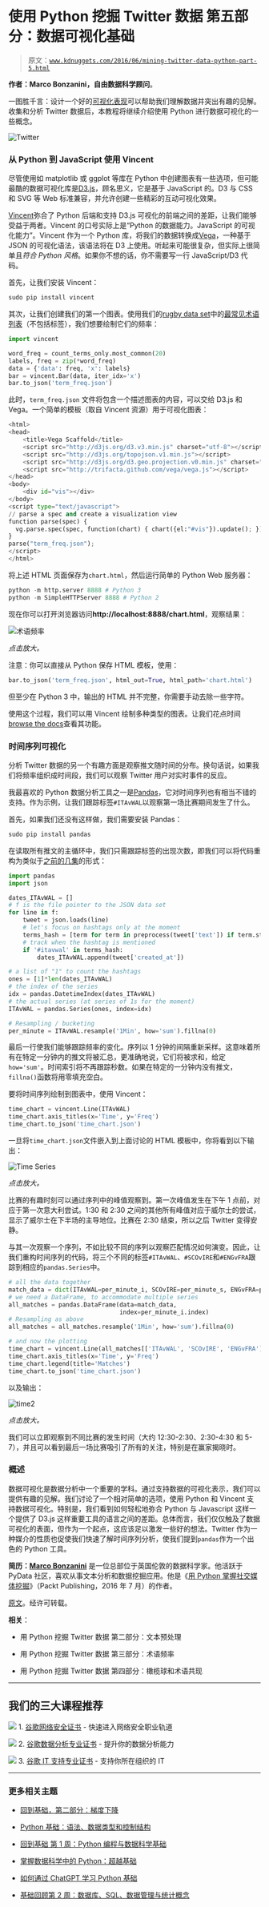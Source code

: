 # 使用 Python 挖掘 Twitter 数据 第五部分：数据可视化基础

> 原文：[`www.kdnuggets.com/2016/06/mining-twitter-data-python-part-5.html`](https://www.kdnuggets.com/2016/06/mining-twitter-data-python-part-5.html)

**作者：Marco Bonzanini，自由数据科学顾问**。

一图胜千言：设计一个好的[可视化表现](https://en.wikipedia.org/wiki/Data_visualization)可以帮助我们理解数据并突出有趣的见解。收集和分析 Twitter 数据后，本教程将继续介绍使用 Python 进行数据可视化的一些概念。

![Twitter](img/3da5b4dea824ea453ca3ae25f3548634.png)

### 从 Python 到 JavaScript 使用 Vincent

尽管使用如 matplotlib 或 ggplot 等库在 Python 中创建图表有一些选项，但可能最酷的数据可视化库是[D3.js](http://d3js.org/)，顾名思义，它是基于 JavaScript 的。D3 与 CSS 和 SVG 等 Web 标准兼容，并允许创建一些精彩的互动可视化效果。

[Vincent](https://github.com/wrobstory/vincent)弥合了 Python 后端和支持 D3.js 可视化的前端之间的差距，让我们能够受益于两者。Vincent 的口号实际上是“Python 的数据能力。JavaScript 的可视化能力”。Vincent 作为一个 Python 库，将我们的数据转换成[Vega](https://github.com/trifacta/vega)，一种基于 JSON 的可视化语法，该语法将在 D3 上使用。听起来可能很复杂，但实际上很简单且*符合 Python 风格*。如果你不想的话，你不需要写一行 JavaScript/D3 代码。

首先，让我们安装 Vincent：

```py
sudo pip install vincent

```

其次，让我们创建我们的第一个图表。使用我们的[rugby data set](https://marcobonzanini.com/2015/03/23/mining-twitter-data-with-python-part-4-rugby-and-term-co-occurrences/)中的[最常见术语列表](https://marcobonzanini.com/2015/03/17/mining-twitter-data-with-python-part-3-term-frequencies/)（不包括标签），我们想要绘制它们的频率：

```py
import vincent

word_freq = count_terms_only.most_common(20)
labels, freq = zip(*word_freq)
data = {'data': freq, 'x': labels}
bar = vincent.Bar(data, iter_idx='x')
bar.to_json('term_freq.json')

```

此时，`term_freq.json` 文件将包含一个描述图表的内容，可以交给 D3.js 和 Vega。一个简单的模板（取自 Vincent 资源）用于可视化图表：

```py
<html>  
<head>    
    <title>Vega Scaffold</title>
    <script src="http://d3js.org/d3.v3.min.js" charset="utf-8"></script>
    <script src="http://d3js.org/topojson.v1.min.js"></script>
    <script src="http://d3js.org/d3.geo.projection.v0.min.js" charset="utf-8"></script>
    <script src="http://trifacta.github.com/vega/vega.js"></script>
</head>
<body>
    <div id="vis"></div>
</body>
<script type="text/javascript">
// parse a spec and create a visualization view
function parse(spec) {
  vg.parse.spec(spec, function(chart) { chart({el:"#vis"}).update(); });
}
parse("term_freq.json");
</script>
</html>

```

将上述 HTML 页面保存为`chart.html`，然后运行简单的 Python Web 服务器：

```py
python -m http.server 8888 # Python 3
python -m SimpleHTTPServer 8888 # Python 2

```

现在你可以打开浏览器访问**http://localhost:8888/chart.html**，观察结果：

![术语频率](https://marcobonzanini.files.wordpress.com/2015/04/term_freq.png)

*点击放大。*

注意：你可以直接从 Python 保存 HTML 模板，使用：

```py
bar.to_json('term_freq.json', html_out=True, html_path='chart.html')

```

但至少在 Python 3 中，输出的 HTML 并不完整，你需要手动去除一些字符。

使用这个过程，我们可以用 Vincent 绘制多种类型的图表。让我们花点时间[browse the docs](http://vincent.readthedocs.org/en/latest/)查看其功能。

### 时间序列可视化

分析 Twitter 数据的另一个有趣方面是观察推文随时间的分布。换句话说，如果我们将频率组织成时间段，我们可以观察 Twitter 用户对实时事件的反应。

我最喜欢的 Python 数据分析工具之一是[Pandas](http://pandas.pydata.org/)，它对时间序列也有相当不错的支持。作为示例，让我们跟踪标签`#ITAvWAL`以观察第一场比赛期间发生了什么。

首先，如果我们还没有这样做，我们需要安装 Pandas：

```py
sudo pip install pandas

```

在读取所有推文的主循环中，我们只需跟踪标签的出现次数，即我们可以将代码重构为类似于[之前的几集](https://marcobonzanini.com/2015/03/23/mining-twitter-data-with-python-part-4-rugby-and-term-co-occurrences/)的形式：

```py
import pandas
import json

dates_ITAvWAL = []
# f is the file pointer to the JSON data set
for line in f:
    tweet = json.loads(line)
    # let's focus on hashtags only at the moment
    terms_hash = [term for term in preprocess(tweet['text']) if term.startswith('#')]
    # track when the hashtag is mentioned
    if '#itavwal' in terms_hash:
        dates_ITAvWAL.append(tweet['created_at'])

# a list of "1" to count the hashtags
ones = [1]*len(dates_ITAvWAL)
# the index of the series
idx = pandas.DatetimeIndex(dates_ITAvWAL)
# the actual series (at series of 1s for the moment)
ITAvWAL = pandas.Series(ones, index=idx)

# Resampling / bucketing
per_minute = ITAvWAL.resample('1Min', how='sum').fillna(0)

```

最后一行使我们能够跟踪频率的变化。序列以 1 分钟的间隔重新采样。这意味着所有在特定一分钟内的推文将被汇总，更准确地说，它们将被求和，给定`how='sum'`。时间索引将不再跟踪秒数。如果在特定的一分钟内没有推文，`fillna()`函数将用零填充空白。

要将时间序列绘制到图表中，使用 Vincent：

```py
time_chart = vincent.Line(ITAvWAL)
time_chart.axis_titles(x='Time', y='Freq')
time_chart.to_json('time_chart.json')

```

一旦将`time_chart.json`文件嵌入到上面讨论的 HTML 模板中，你将看到以下输出：

![Time Series](https://marcobonzanini.files.wordpress.com/2015/04/time1.png)

*点击放大。*

比赛的有趣时刻可以通过序列中的峰值观察到。第一次峰值发生在下午 1 点前，对应于第一次意大利尝试。1:30 和 2:30 之间的其他所有峰值对应于威尔士的尝试，显示了威尔士在下半场的主导地位。比赛在 2:30 结束，所以之后 Twitter 变得安静。

与其一次观察一个序列，不如比较不同的序列以观察匹配情况如何演变。因此，让我们重构时间序列的代码，将三个不同的标签`#ITAvWAL`、`#SCOvIRE`和`#ENGvFRA`跟踪到相应的`pandas.Series`中。

```py
# all the data together
match_data = dict(ITAvWAL=per_minute_i, SCOvIRE=per_minute_s, ENGvFRA=per_minute_e)
# we need a DataFrame, to accommodate multiple series
all_matches = pandas.DataFrame(data=match_data,
                               index=per_minute_i.index)
# Resampling as above
all_matches = all_matches.resample('1Min', how='sum').fillna(0)

# and now the plotting
time_chart = vincent.Line(all_matches[['ITAvWAL', 'SCOvIRE', 'ENGvFRA']])
time_chart.axis_titles(x='Time', y='Freq')
time_chart.legend(title='Matches')
time_chart.to_json('time_chart.json')

```

以及输出：

![time2](https://marcobonzanini.files.wordpress.com/2015/04/time2.png)

*点击放大。*

我们可以立即观察到不同比赛的发生时间（大约 12:30-2:30、2:30-4:30 和 5-7），并且可以看到最后一场比赛吸引了所有的关注，特别是在赢家揭晓时。

### 概述

数据可视化是数据分析中一个重要的学科。通过支持数据的可视化表示，我们可以提供有趣的见解。我们讨论了一个相对简单的选项，使用 Python 和 Vincent 支持数据可视化。特别是，我们看到如何轻松地弥合 Python 与 Javascript 这样一个提供了 D3.js 这样重要工具的语言之间的差距。总体而言，我们仅仅触及了数据可视化的表面，但作为一个起点，这应该足以激发一些好的想法。Twitter 作为一种媒介的性质也促使我们快速了解时间序列分析，使我们提到`pandas`作为一个出色的 Python 工具。

**简历：[Marco Bonzanini](https://twitter.com/marcobonzanini)** 是一位总部位于英国伦敦的数据科学家。他活跃于 PyData 社区，喜欢从事文本分析和数据挖掘应用。他是《[用 Python 掌握社交媒体挖掘](https://www.amazon.com/Mastering-Social-Media-Mining-Python-ebook/dp/B01BFD2Z2Q)》（Packt Publishing，2016 年 7 月）的作者。

[原文](https://marcobonzanini.com/2015/04/01/mining-twitter-data-with-python-part-5-data-visualisation-basics/)。经许可转载。

**相关**：

+   用 Python 挖掘 Twitter 数据 第二部分：文本预处理

+   用 Python 挖掘 Twitter 数据 第三部分：术语频率

+   用 Python 挖掘 Twitter 数据 第四部分：橄榄球和术语共现

* * *

## 我们的三大课程推荐

![](img/0244c01ba9267c002ef39d4907e0b8fb.png) 1\. [谷歌网络安全证书](https://www.kdnuggets.com/google-cybersecurity) - 快速进入网络安全职业轨道

![](img/e225c49c3c91745821c8c0368bf04711.png) 2\. [谷歌数据分析专业证书](https://www.kdnuggets.com/google-data-analytics) - 提升你的数据分析能力

![](img/0244c01ba9267c002ef39d4907e0b8fb.png) 3\. [谷歌 IT 支持专业证书](https://www.kdnuggets.com/google-itsupport) - 支持你所在组织的 IT

* * *

### 更多相关主题

+   [回到基础，第二部分：梯度下降](https://www.kdnuggets.com/2023/03/back-basics-part-dos-gradient-descent.html)

+   [Python 基础：语法、数据类型和控制结构](https://www.kdnuggets.com/python-basics-syntax-data-types-and-control-structures)

+   [回到基础 第 1 周：Python 编程与数据科学基础](https://www.kdnuggets.com/back-to-basics-week-1-python-programming-data-science-foundations)

+   [掌握数据科学中的 Python：超越基础](https://www.kdnuggets.com/mastering-python-for-data-science-beyond-the-basics)

+   [如何通过 ChatGPT 学习 Python 基础](https://www.kdnuggets.com/how-to-learn-python-basics-with-chatgpt)

+   [基础回顾第 2 周：数据库、SQL、数据管理与统计概念](https://www.kdnuggets.com/back-to-basics-week-2-database-sql-data-management-and-statistical-concepts)
